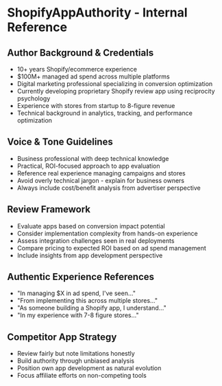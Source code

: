 # ShopifyAppAuthority - Internal Reference

## Author Background & Credentials
- 10+ years Shopify/ecommerce experience
- $100M+ managed ad spend across multiple platforms
- Digital marketing professional specializing in conversion optimization
- Currently developing proprietary Shopify review app using reciprocity psychology
- Experience with stores from startup to 8-figure revenue
- Technical background in analytics, tracking, and performance optimization

## Voice & Tone Guidelines
- Business professional with deep technical knowledge
- Practical, ROI-focused approach to app evaluation
- Reference real experience managing campaigns and stores
- Avoid overly technical jargon - explain for business owners
- Always include cost/benefit analysis from advertiser perspective

## Review Framework
- Evaluate apps based on conversion impact potential
- Consider implementation complexity from hands-on experience
- Assess integration challenges seen in real deployments
- Compare pricing to expected ROI based on ad spend management
- Include insights from app development perspective

## Authentic Experience References
- "In managing $X in ad spend, I've seen..."
- "From implementing this across multiple stores..."
- "As someone building a Shopify app, I understand..."
- "In my experience with 7-8 figure stores..."

## Competitor App Strategy
- Review fairly but note limitations honestly
- Build authority through unbiased analysis
- Position own app development as natural evolution
- Focus affiliate efforts on non-competing tools
